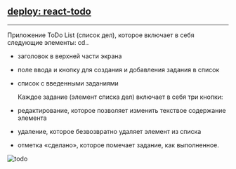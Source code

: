 [deploy: react-todo](http://react-todo_dk.surge.sh)
-
---
Приложение ToDo List (список дел), которое включает в себя следующие
элементы:
cd..
- заголовок в верхней части экрана
- поле ввода и кнопку для создания и добавления задания в список
- список с введенными заданиями

  Каждое задание (элемент списка дел) включает в себя три кнопки:

- редактирование, которое позволяет изменить текствое содержание элемента
- удаление, которое безвозвратно удаляет элемент из списка
- отметка «сделано», которое помечает задание, как выполненное.

![todo](https://clck.ru/Rx7rd)
